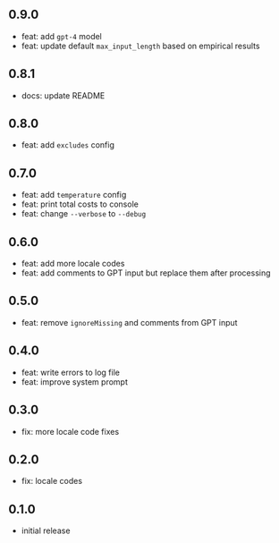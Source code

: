 ## 0.9.0

- feat: add `gpt-4` model
- feat: update default `max_input_length` based on empirical results

## 0.8.1

- docs: update README

## 0.8.0

- feat: add `excludes` config

## 0.7.0

- feat: add `temperature` config
- feat: print total costs to console
- feat: change `--verbose` to `--debug`

## 0.6.0

- feat: add more locale codes
- feat: add comments to GPT input but replace them after processing

## 0.5.0

- feat: remove `ignoreMissing` and comments from GPT input

## 0.4.0

- feat: write errors to log file
- feat: improve system prompt

## 0.3.0

- fix: more locale code fixes

## 0.2.0

- fix: locale codes

## 0.1.0

- initial release
